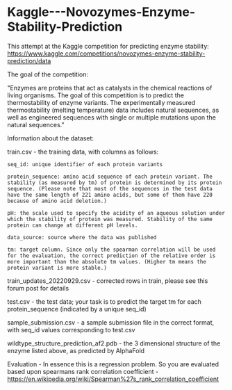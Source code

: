 # Kaggle---Novozymes-Enzyme-Stability-Prediction

This attempt at the Kaggle competition for predicting enzyme stability: https://www.kaggle.com/competitions/novozymes-enzyme-stability-prediction/data 

The goal of the competition: 

"Enzymes are proteins that act as catalysts in the chemical reactions of living organisms. The goal of this competition is to predict the thermostability of enzyme variants. The experimentally measured thermostability (melting temperature) data includes natural sequences, as well as engineered sequences with single or multiple mutations upon the natural sequences."



Information about the dataset: 

train.csv - the training data, with columns as follows:

    seq_id: unique identifier of each protein variants
    
    protein_sequence: amino acid sequence of each protein variant. The stability (as measured by tm) of protein is determined by its protein sequence. (Please note that most of the sequences in the test data have the same length of 221 amino acids, but some of them have 220 because of amino acid deletion.)
    
    pH: the scale used to specify the acidity of an aqueous solution under which the stability of protein was measured. Stability of the same protein can change at different pH levels.
    
    data_source: source where the data was published
    
    tm: target column. Since only the spearman correlation will be used for the evaluation, the correct prediction of the relative order is more important than the absolute tm values. (Higher tm means the protein variant is more stable.)

train_updates_20220929.csv - corrected rows in train, please see this forum post for details

test.csv - the test data; your task is to predict the target tm for each protein_sequence (indicated by a unique seq_id)

sample_submission.csv - a sample submission file in the correct format, with seq_id values corresponding to test.csv

wildtype_structure_prediction_af2.pdb - the 3 dimensional structure of the enzyme listed above, as predicted by AlphaFold


Evaluation - In essence this is a regression problem. So you are evaluated based upon spearmans rank correlation coefficient - https://en.wikipedia.org/wiki/Spearman%27s_rank_correlation_coefficient 